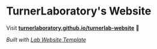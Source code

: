 
# TurnerLaboratory's Website

Visit **[turnerlaboratory.github.io/turnerlab-website](https://turnerlaboratory.github.io/turnerlab-website)** 🚀

_Built with [Lab Website Template](https://greene-lab.gitbook.io/lab-website-template-docs)_


